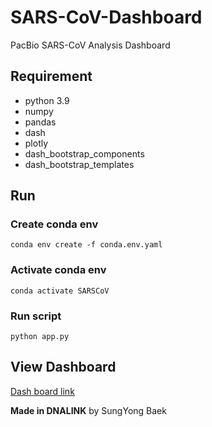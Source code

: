 # SARS-CoV-Dashboard

PacBio SARS-CoV Analysis Dashboard

## Requirement

- python 3.9
- numpy
- pandas
- dash
- plotly
- dash_bootstrap_components
- dash_bootstrap_templates 

## Run

### Create conda env
```
conda env create -f conda.env.yaml
```

### Activate conda env
```
conda activate SARSCoV
```

### Run script
```
python app.py
```

## View Dashboard


[Dash board link](http://211.174.205.41:8060/)



**Made in DNALINK** by SungYong Baek
